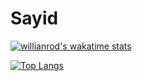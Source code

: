 <!---
sidr16/sidr16 is a ✨ special ✨ repository because its `README.md` (this file) appears on your GitHub profile.
You can click the Preview link to take a look at your changes.
--->

# Sayid

[![willianrod's wakatime stats](https://github-readme-stats.vercel.app/api/wakatime?username=sidr16)](https://github.com/anuraghazra/github-readme-stats)

[![Top Langs](https://github-readme-stats.vercel.app/api/top-langs/?username=sidr16&layout=compact&theme=github_dark)](https://github.com/anuraghazra/github-readme-stats)


